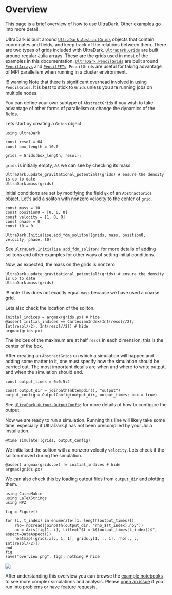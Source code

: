 # Overview

This page is a brief overview of how to use UltraDark.
Other examples go into more detail.


UltraDark is built around [`UltraDark.AbstractGrids`](@ref) objects that contain coordinates and fields, and keep track of the relations between them.
There are two types of grids included with UltraDark.
[`UltraDark.Grids`](@ref) are built around regular Julia arrays.
These are the grids used in most of the examples in this documentation.
[`UltraDark.PencilGrids`](@ref) are built around [`PencilArrays`](https://jipolanco.github.io/PencilArrays.jl/stable/) and [`PencilFFTs`](https://jipolanco.github.io/PencilFFTs.jl/stable/).
`PencilGrids` are useful for taking advantage of MPI parallelism when running in a cluster environment.

!!! warning
    Note that there is significant overhead involved in using `PencilGrids`.
    It is best to stick to `Grids` unless you are running jobs on multiple nodes.

You can define your own subtype of `AbstractGrids` if you wish to take advantage of other forms of parallelism or change the dynamics of the fields.


Lets start by creating a `Grids` object.
```@example 1; continued=true
using UltraDark

const resol = 64
const box_length = 10.0

grids = Grids(box_length, resol);
```
`grids` is initially empty, as we can see by checking its mass
```@example 1; continued=false
UltraDark.update_gravitational_potential!(grids) # ensure the density is up to date
UltraDark.mass(grids)
```


Initial conditions are set by modifying the field `ψx` of an `AbstractGrids` object.
Let's add a soliton with nonzero velocity to the center of `grid`.
```@example 1; continued=false
const mass = 10
const position0 = [0, 0, 0]
const velocity = [1, 0, 0]
const phase = 0
const t0 = 0

UltraDark.Initialise.add_fdm_soliton!(grids, mass, position0, velocity, phase, t0)
```
See [`UltraDark.Initialise.add_fdm_soliton!`](@ref) for more details of adding solitons and other examples for other ways of setting initial conditions.


Now, as expected, the mass on the grids is nonzero
```@example 1; continued=false
UltraDark.update_gravitational_potential!(grids) # ensure the density is up to date
UltraDark.mass(grids)
```

!!! note
    This does not exactly equal `mass` because we have used a coarse grid.

Lets also check the location of the soliton.
```@example 1; continued=false
initial_indices = argmax(grids.ρx) # hide
@assert initial_indices == CartesianIndex(Int(resol//2),  Int(resol//2), Int(resol//2)) # hide
argmax(grids.ρx)
```
The indices of the maximum are at half `resol` in each dimension; this is the center of the box.


After creating an `AbstractGrids` on which a simulation will happen and adding some matter to it, one must specify how the simulation should be carried out.
The most important details are when and where to write output, and when the simulation should end.
```@example 1; continued=true
const output_times = 0:0.5:2

const output_dir = joinpath(mktempdir(), "output")
output_config = OutputConfig(output_dir, output_times; box = true)
```
See [`UltraDark.Output.OutputConfig`](@ref) for more details of how to configure the output.


Now we are ready to run a simulation.
Running this line will likely take some time, especially if UltraDark.jl has not been precompiled by your Julia installation.
```@example 1
@time simulate!(grids, output_config)
```

We initialised the soliton with a nonzero velocity `velocity`.
Lets check if the soliton moved during the simulation.
```@example 1; continued=false
@assert argmax(grids.ρx) != initial_indices # hide
argmax(grids.ρx)
```

We can also check this by loading output files from `output_dir` and plotting them.
```@example 1; continued=false
using CairoMakie
using LaTeXStrings
using NPZ

fig = Figure()

for (i, t_index) in enumerate([1, length(output_times)])
    rho= npzread(joinpath(output_dir, "rho_$(t_index).npy"))
    ax = Axis(fig[1, i], title=L"$t = %$(output_times[t_index])$", aspect=DataAspect())
    heatmap!(grids.x[:, 1, 1], grids.y[1, :, 1], rho[:, :, Int(resol//2)])
end
fig
save("overview.png", fig); nothing # hide
```
![](overview.png)

After understanding this overview you can browse the [example notebooks](https://github.com/musoke/UltraDark.jl/tree/main/examples) to see more complex simulations and analysis.
Please [open an issue](https://github.com/musoke/UltraDark.jl/issues/new) if you run into problems or have feature requests.
